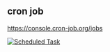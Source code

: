 ## cron job
https://console.cron-job.org/jobs

[![Scheduled Task](https://github.com/seiry/shanghai-place-view/actions/workflows/cron.yml/badge.svg?branch=main)](https://github.com/seiry/shanghai-place-view/actions/workflows/cron.yml)

